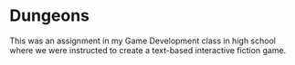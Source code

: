 Dungeons
========

This was an assignment in my Game Development class in high school where we were instructed to create a text-based interactive fiction game.
